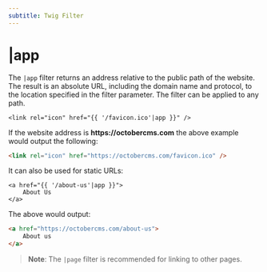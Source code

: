 ```yaml
---
subtitle: Twig Filter
---
```

# |app

The `|app` filter returns an address relative to the public path of the website. The result is an absolute URL, including the domain name and protocol, to the location specified in the filter parameter. The filter can be applied to any path.

```twig
<link rel="icon" href="{{ '/favicon.ico'|app }}" />
```

If the website address is __https://octobercms.com__ the above example would output the following:

```html
<link rel="icon" href="https://octobercms.com/favicon.ico" />
```

It can also be used for static URLs:

```twig
<a href="{{ '/about-us'|app }}">
    About Us
</a>
```

The above would output:

```html
<a href="https://octobercms.com/about-us">
    About us
</a>
```

> **Note**: The `|page` filter is recommended for linking to other pages.
